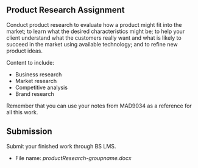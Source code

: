 ## Product Research Assignment

Conduct product research to evaluate how a product might fit into the  market; to learn what the desired characteristics might be; to help your client understand what the customers really want and what is likely to succeed in the market using available technology; and to refine new product ideas. 

Content to include: 
* Business research
* Market research
* Competitive analysis
* Brand research

Remember that you can use your notes from MAD9034 as a reference for all this work.

## Submission

Submit your finished work through BS LMS.
- File name: _productResearch-groupname.docx_